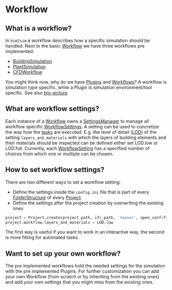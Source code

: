 # Workflow
## What is a workflow?
In `bim2sim` a workflow describes how a specific simulation should be handled. 
Next to the basic [Workflow](Workflow) we have three workflows pre implemented:
* [BuildingSimulation](BuildingSimulation)
* [PlantSimulation](PlantSimulation)
* [CFDWorkflow](CFDWorkflow)
 
You might think now, why do we have [Plugins](Plugin) and [Workflows](Workflow)?
A workflow is simulation type specific, while a Plugin is simulation 
environment/tool specific. See also [big-picture](big-picture).

## What are workflow settings?
Each instance of a [Workflow](Workflow) owns a 
[SettingsManager](SettingsManager) to manage all workflow specific 
[WorkflowSettings](WorkflowSetting). A setting can be used to concretize the way 
 how the [tasks](task) are executed. E.g. the level of detail ([LOD](LOD)) of the 
setting `layers_and_materials` with which the layers of building elements and 
their materials should be inspected can be defined either set LOD.low or 
LOD.full.  Currently, each [WorkflowSetting](WorkflowSetting) has a specified 
number of choices from which one or multiple can be chosen.

## How to set workflow settings?
There are two different ways to set a workflow setting:
* Define the settings inside the `config.ini` file that is part of every 
[FolderStructure](FolderStructure) of every [Project](Project).
* Define the settings after the project creation by overwriting the existing ones
```python 
project = Project.create(project_path, ifc_path, 'teaser', open_conf=True)
project.workflow.layers_and_materials = LOD.low
 ```
The first way is useful if you want to work in an interactive way, the second is 
more fitting for automated tasks.

## Want to set up your own workflow?
The pre implemented workflows hold the needed settings for the simulation with 
the pre implemented Plugins. For further customization you can add your own 
Workflow (from scratch or by inheriting from the existing ones) and add your own
settings that you might miss from the existing ones.
